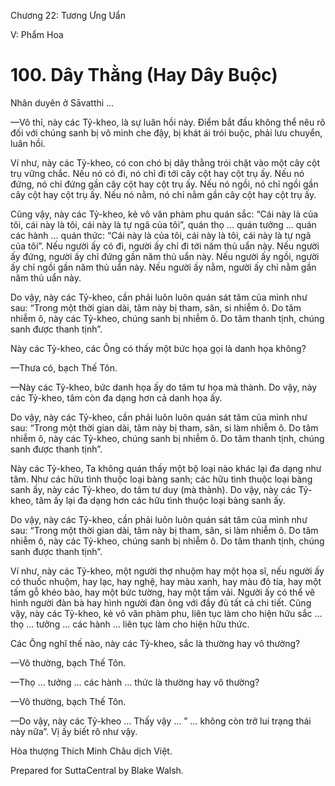  

Chương 22: Tương Ưng Uẩn

V: Phẩm Hoa

# 100\. Dây Thằng (Hay Dây Buộc)

Nhân duyên ở Sāvatthi …

—Vô thỉ, này các Tỷ-kheo, là sự luân hồi này. Ðiểm bắt đầu không thể nêu rõ đối với chúng sanh bị vô minh che đậy, bị khát ái trói buộc, phải lưu chuyển, luân hồi.

Ví như, này các Tỷ-kheo, có con chó bị dây thằng trói chặt vào một cây cột trụ vững chắc. Nếu nó có đi, nó chỉ đi tới cây cột hay cột trụ ấy. Nếu nó đứng, nó chỉ đứng gần cây cột hay cột trụ ấy. Nếu nó ngồi, nó chỉ ngồi gần cây cột hay cột trụ ấy. Nếu nó nằm, nó chỉ nằm gần cây cột hay cột trụ ấy.

Cũng vậy, này các Tỷ-kheo, kẻ vô văn phàm phu quán sắc: “Cái này là của tôi, cái này là tôi, cái này là tự ngã của tôi”, quán thọ … quán tưởng … quán các hành … quán thức: “Cái này là của tôi, cái này là tôi, cái này là tự ngã của tôi”. Nếu người ấy có đi, người ấy chỉ đi tới năm thủ uẩn này. Nếu người ấy đứng, người ấy chỉ đứng gần năm thủ uẩn này. Nếu người ấy ngồi, người ấy chỉ ngồi gần năm thủ uẩn này. Nếu người ấy nằm, người ấy chỉ nằm gần năm thủ uẩn này.

Do vậy, này các Tỷ-kheo, cần phải luôn luôn quán sát tâm của mình như sau: “Trong một thời gian dài, tâm này bị tham, sân, si nhiễm ô. Do tâm nhiễm ô, này các Tỷ-kheo, chúng sanh bị nhiễm ô. Do tâm thanh tịnh, chúng sanh được thanh tịnh”.

Này các Tỷ-kheo, các Ông có thấy một bức họa gọi là danh họa không?

—Thưa có, bạch Thế Tôn.

—Này các Tỷ-kheo, bức danh họa ấy do tâm tư họa mà thành. Do vậy, này các Tỷ-kheo, tâm còn đa dạng hơn cả danh họa ấy.

Do vậy, này các Tỷ-kheo, cần phải luôn luôn quán sát tâm của mình như sau: “Trong một thời gian dài, tâm này bị tham, sân, si làm nhiễm ô. Do tâm nhiễm ô, này các Tỷ-kheo, chúng sanh bị nhiễm ô. Do tâm thanh tịnh, chúng sanh được thanh tịnh”.

Này các Tỷ-kheo, Ta không quán thấy một bộ loại nào khác lại đa dạng như tâm. Như các hữu tình thuộc loại bàng sanh; các hữu tình thuộc loại bàng sanh ấy, này các Tỷ-kheo, do tâm tư duy (mà thành). Do vậy, này các Tỷ-kheo, tâm ấy lại đa dạng hơn các hữu tình thuộc loại bàng sanh ấy.

Do vậy, này các Tỷ-kheo, cần phải luôn luôn quán sát tâm của mình như sau: “Trong một thời gian dài, tâm này bị tham, sân, si làm nhiễm ô. Do tâm nhiễm ô, này các Tỷ-kheo, chúng sanh bị nhiễm ô. Do tâm thanh tịnh, chúng sanh được thanh tịnh”.

Ví như, này các Tỷ-kheo, một người thợ nhuộm hay một họa sĩ, nếu người ấy có thuốc nhuộm, hay lạc, hay nghệ, hay màu xanh, hay màu đỏ tía, hay một tấm gỗ khéo bào, hay một bức tường, hay một tấm vải. Người ấy có thể vẽ hình người đàn bà hay hình người đàn ông với đầy đủ tất cả chi tiết. Cũng vậy, này các Tỷ-kheo, kẻ vô văn phàm phu, liên tục làm cho hiện hữu sắc … thọ … tưởng … các hành … liên tục làm cho hiện hữu thức.

Các Ông nghĩ thế nào, này các Tỷ-kheo, sắc là thường hay vô thường?

—Vô thường, bạch Thế Tôn.

—Thọ … tưởng … các hành … thức là thường hay vô thường?

—Vô thường, bạch Thế Tôn.

—Do vậy, này các Tỷ-kheo … Thấy vậy … ” … không còn trở lui trạng thái này nữa”. Vị ấy biết rõ như vậy.

Hòa thượng Thích Minh Châu dịch Việt.

Prepared for SuttaCentral by Blake Walsh.